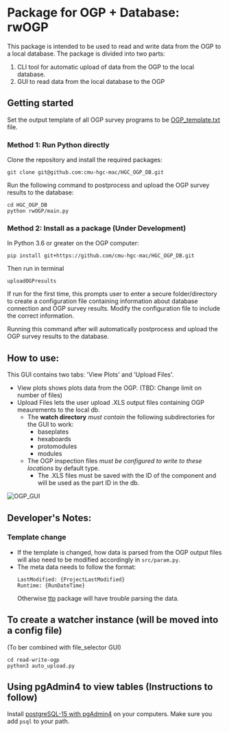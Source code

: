 # Package for OGP + Database: rwOGP
This package is intended to be used to read and write data from the OGP to a local database. The package is divided into two parts: 
1. CLI tool for automatic upload of data from the OGP to the local database.
2. GUI to read data from the local database to the OGP

## Getting started
Set the output template of all OGP survey programs to be [OGP_template.txt](https://github.com/cmu-hgc-mac/HGC_OGP_DB/blob/main/rwOGP/templates/OGP_template.txt) file.

### Method 1: Run Python directly
Clone the repository and install the required packages:
```
git clone git@github.com:cmu-hgc-mac/HGC_OGP_DB.git
```
Run the following command to postprocess and upload the OGP survey results to the database:
```
cd HGC_OGP_DB
python rwOGP/main.py
```

### Method 2: Install as a package (Under Development)
In Python 3.6 or greater on the OGP computer: 
```
pip install git+https://github.com/cmu-hgc-mac/HGC_OGP_DB.git
```
Then run in terminal
```
uploadOGPresults
```
If run for the first time, this prompts user to enter a secure folder/directory to create a configuration file containing information about database connection and OGP survey results. Modify the configuration file to include the correct information.

Running this command after will automatically postprocess and upload the OGP survey results to the database.

## How to use:
This GUI contains two tabs: 'View Plots' and 'Upload Files'.
- View plots shows plots data from the OGP. (TBD: Change limit on number of files)
- Upload Files lets the user upload .XLS output files containing OGP meaurements to the local db.
  - The **watch directory** _must contain_ the following subdirectories for the GUI to work:
    - baseplates
    - hexaboards
    - protomodules
    - modules
  - The OGP inspection files _must be configured to write to these locations_ by default type.
    - The .XLS files must be saved with the ID of the component and will be used as the part ID in the db.

![OGP_GUI](https://github.com/murthysindhu/HGC_DB_postgres/assets/58646122/dbeddf4c-2dc8-4da7-8f26-f916d1c69b74)

## Developer's Notes:
### Template change
- If the template is changed, how data is parsed from the OGP output files will also need to be modified accordingly in `src/param.py`.
- The meta data needs to follow the format: 
  ```
  LastModified: {ProjectLastModified}		
  Runtime: {RunDateTime}
  ```
  Otherwise [ttp](https://ttp.readthedocs.io/en/latest/) package will have trouble parsing the data.
  

## To create a watcher instance (will be moved into a config file)
(To ber combined with file_selector GUI)
```
cd read-write-ogp
python3 auto_upload.py
```

## Using pgAdmin4 to view tables (Instructions to follow)
Install [postgreSQL-15 with pgAdmin4](https://www.pgadmin.org/download/) on your computers. Make sure you add ```psql``` to your path.


